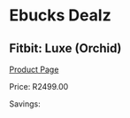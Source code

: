 
# Ebucks Dealz
## Fitbit: Luxe (Orchid)
[Product Page](https://www.ebucks.com/web/shop/productSelected.do?prodId=1196951338&catId=1233325270)

Price: R2499.00

Savings: 


	